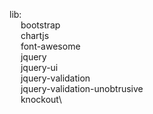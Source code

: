 lib:\
 &emsp;    bootstrap\
 &emsp;   chartjs\
 &emsp;   font-awesome\
 &emsp;   jquery\
 &emsp;   jquery-ui\
 &emsp;    jquery-validation\
 &emsp;   jquery-validation-unobtrusive\
 &emsp;   knockout\
